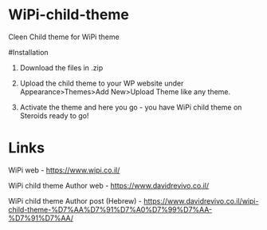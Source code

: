 # WiPi-child-theme
Cleen Child theme for WiPi theme

#Installation
1) Download the files in .zip

2) Upload the child theme to your WP website under Appearance>Themes>Add New>Upload Theme like any theme.

3) Activate the theme and here you go - you have WiPi child theme on Steroids ready to go!


# Links
WiPi web - https://www.wipi.co.il/

WiPi child theme Author web - https://www.davidrevivo.co.il/

WiPi child theme Author post (Hebrew) - https://www.davidrevivo.co.il/wipi-child-theme-%D7%AA%D7%91%D7%A0%D7%99%D7%AA-%D7%91%D7%AA/



